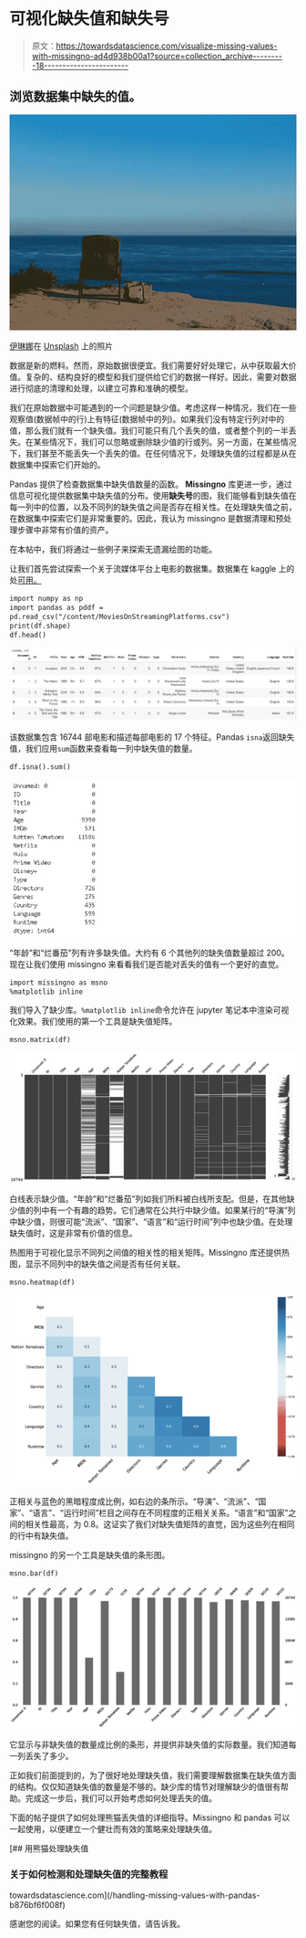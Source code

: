 # 可视化缺失值和缺失号

> 原文：<https://towardsdatascience.com/visualize-missing-values-with-missingno-ad4d938b00a1?source=collection_archive---------18----------------------->

## 浏览数据集中缺失的值。

![](img/b7f52f141228e299c358862e66ac51b3.png)

[伊琳娜](https://unsplash.com/@sofiameli?utm_source=unsplash&utm_medium=referral&utm_content=creditCopyText)在 [Unsplash](https://unsplash.com/s/photos/missing?utm_source=unsplash&utm_medium=referral&utm_content=creditCopyText) 上的照片

数据是新的燃料。然而，原始数据很便宜。我们需要好好处理它，从中获取最大价值。复杂的、结构良好的模型和我们提供给它们的数据一样好。因此，需要对数据进行彻底的清理和处理，以建立可靠和准确的模型。

我们在原始数据中可能遇到的一个问题是缺少值。考虑这样一种情况，我们在一些观察值(数据帧中的行)上有特征(数据帧中的列)。如果我们没有特定行列对中的值，那么我们就有一个缺失值。我们可能只有几个丢失的值，或者整个列的一半丢失。在某些情况下，我们可以忽略或删除缺少值的行或列。另一方面，在某些情况下，我们甚至不能丢失一个丢失的值。在任何情况下，处理缺失值的过程都是从在数据集中探索它们开始的。

Pandas 提供了检查数据集中缺失值数量的函数。 **Missingno** 库更进一步，通过信息可视化提供数据集中缺失值的分布。使用**缺失号**的图，我们能够看到缺失值在每一列中的位置，以及不同列的缺失值之间是否存在相关性。在处理缺失值之前，在数据集中探索它们是非常重要的。因此，我认为 missingno 是数据清理和预处理步骤中非常有价值的资产。

在本帖中，我们将通过一些例子来探索无遗漏绘图的功能。

让我们首先尝试探索一个关于流媒体平台上电影的数据集。数据集在 kaggle 上的处[可用。](https://www.kaggle.com/ruchi798/movies-on-netflix-prime-video-hulu-and-disney)

```
import numpy as np
import pandas as pddf = pd.read_csv("/content/MoviesOnStreamingPlatforms.csv")
print(df.shape)
df.head()
```

![](img/564cbbe924b79deb1204860260de55f5.png)

该数据集包含 16744 部电影和描述每部电影的 17 个特征。Pandas `isna`返回缺失值，我们应用`sum`函数来查看每一列中缺失值的数量。

```
df.isna().sum()
```

![](img/d8294ce5e8efcf7f5460ef69cb992fc6.png)

“年龄”和“烂番茄”列有许多缺失值。大约有 6 个其他列的缺失值数量超过 200。现在让我们使用 missingno 来看看我们是否能对丢失的值有一个更好的直觉。

```
import missingno as msno
%matplotlib inline
```

我们导入了缺少库。`%matplotlib inline`命令允许在 jupyter 笔记本中渲染可视化效果。我们使用的第一个工具是缺失值矩阵。

```
msno.matrix(df)
```

![](img/3c645e7dea3e79f97d8c447e42e342fc.png)

白线表示缺少值。“年龄”和“烂番茄”列如我们所料被白线所支配。但是，在其他缺少值的列中有一个有趣的趋势。它们通常在公共行中缺少值。如果某行的“导演”列中缺少值，则很可能“流派”、“国家”、“语言”和“运行时间”列中也缺少值。在处理缺失值时，这是非常有价值的信息。

热图用于可视化显示不同列之间值的相关性的相关矩阵。Missingno 库还提供热图，显示不同列中的缺失值之间是否有任何关联。

```
msno.heatmap(df)
```

![](img/4b7a321c39c176be8032044b2987edbf.png)

正相关与蓝色的黑暗程度成比例，如右边的条所示。“导演”、“流派”、“国家”、“语言”、“运行时间”栏目之间存在不同程度的正相关关系。“语言”和“国家”之间的相关性最高，为 0.8。这证实了我们对缺失值矩阵的直觉，因为这些列在相同的行中有缺失值。

missingno 的另一个工具是缺失值的条形图。

```
msno.bar(df)
```

![](img/4af8818a8becf610729b127a35fb2d48.png)

它显示与非缺失值的数量成比例的条形，并提供非缺失值的实际数量。我们知道每一列丢失了多少。

正如我们前面提到的，为了很好地处理缺失值，我们需要理解数据集在缺失值方面的结构。仅仅知道缺失值的数量是不够的。缺少库的情节对理解缺少的值很有帮助。完成这一步后，我们可以开始考虑如何处理丢失的值。

下面的帖子提供了如何处理熊猫丢失值的详细指导。Missingno 和 pandas 可以一起使用，以便建立一个健壮而有效的策略来处理缺失值。

[](/handling-missing-values-with-pandas-b876bf6f008f) [## 用熊猫处理缺失值

### 关于如何检测和处理缺失值的完整教程

towardsdatascience.com](/handling-missing-values-with-pandas-b876bf6f008f) 

感谢您的阅读。如果您有任何缺失值，请告诉我。
